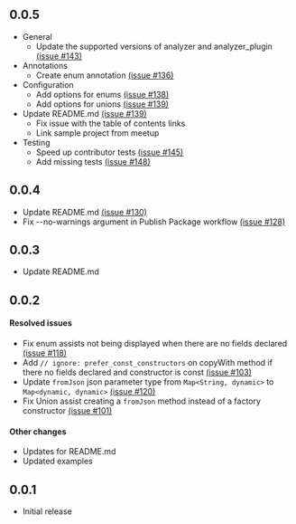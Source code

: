 ## 0.0.5

- General
  - Update the supported versions of analyzer and analyzer_plugin [(issue #143)](https://github.com/spideythewebhead/data_class_plugin/issues/143)
- Annotations
  - Create enum annotation [(issue #136)](https://github.com/spideythewebhead/data_class_plugin/issues/136)
- Configuration
  - Add options for enums [(issue #138)](https://github.com/spideythewebhead/data_class_plugin/issues/138)
  - Add options for unions [(issue #139)](https://github.com/spideythewebhead/data_class_plugin/issues/139)
- Update README.md [(issue #139)](https://github.com/spideythewebhead/data_class_plugin/issues/139)
  - Fix issue with the table of contents links
  - Link sample project from meetup
- Testing
  - Speed up contributor tests [(issue #145)](https://github.com/spideythewebhead/data_class_plugin/issues/145)
  - Add missing tests [(issue #148)](https://github.com/spideythewebhead/data_class_plugin/issues/148)

## 0.0.4

- Update README.md [(issue #130)](https://github.com/spideythewebhead/data_class_plugin/issues/130)
- Fix --no-warnings argument in Publish Package workflow [(issue #128)](https://github.com/spideythewebhead/data_class_plugin/pull/129)

## 0.0.3

- Update README.md

## 0.0.2

#### Resolved issues

- Fix enum assists not being displayed when there are no fields declared [(issue #118)](https://github.com/spideythewebhead/data_class_plugin/pull/119)
- Add `// ignore: prefer_const_constructors` on copyWith method if there no fields declared and constructor is const [(issue #103)](https://github.com/spideythewebhead/data_class_plugin/pull/111)
- Update `fromJson` json parameter type from `Map<String, dynamic>` to `Map<dynamic, dynamic>` [(issue #120)](https://github.com/spideythewebhead/data_class_plugin/pull/122)
- Fix Union assist creating a `fromJson` method instead of a factory constructor [(issue #101)](https://github.com/spideythewebhead/data_class_plugin/pull/121)

#### Other changes

- Updates for README.md
- Updated examples


## 0.0.1

- Initial release